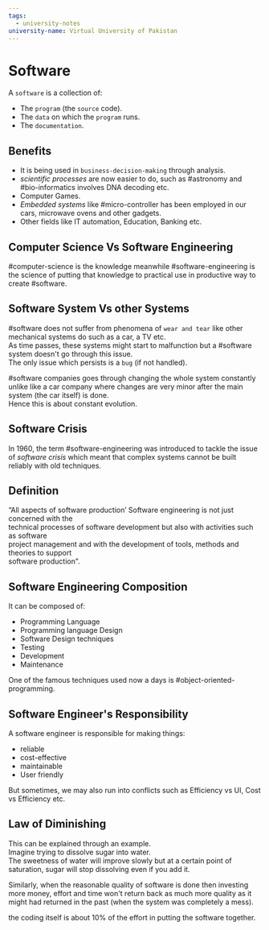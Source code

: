 ```yaml
---
tags:
  - university-notes
university-name: Virtual University of Pakistan
---
```


# Software
A `software` is a collection of:
- The `program` (the `source` code).
- The `data` on which the `program` runs.
- The `documentation`.

## Benefits
- It is being used in `business-decision-making` through analysis.
- _scientific processes_ are now easier to do, such as #astronomy and #bio-informatics involves DNA decoding etc.
- Computer Games.
- _Embedded systems_ like #micro-controller has been employed in our cars, microwave ovens and other gadgets.
- Other fields like IT automation, Education, Banking etc.

## Computer Science Vs Software Engineering
#computer-science is the knowledge meanwhile #software-engineering is the science of putting that knowledge to practical use in productive way to create #software.

## Software System Vs other Systems
#software does not suffer from phenomena of `wear and tear` like other mechanical systems do such as a car, a TV etc.  
As time passes, these systems might start to malfunction but a #software system doesn't go through this issue.  
The only issue which persists is a `bug` (if not handled).

#software companies goes through changing the whole system constantly unlike like a car company where changes are very minor after the main system (the car itself) is done.  
Hence this is about constant evolution.

## Software Crisis
In 1960, the term #software-engineering was introduced to tackle the issue of _software crisis_ which meant that complex systems cannot be built reliably with old techniques.

## Definition
“All aspects of software production’ Software engineering is not just concerned with the  
technical processes of software development but also with activities such as software  
project management and with the development of tools, methods and theories to support  
software production".

## Software Engineering Composition
It can be composed of:
- Programming Language
- Programming language Design
- Software Design techniques
- Testing
- Development
- Maintenance

One of the famous techniques used now a days is #object-oriented-programming.

## Software Engineer's Responsibility
A software engineer is responsible for making things:
- reliable
- cost-effective
- maintainable
- User friendly

But sometimes, we may also run into conflicts such as Efficiency vs UI, Cost vs Efficiency etc.

## Law of Diminishing
This can be explained through an example.  
Imagine trying to dissolve sugar into water.  
The sweetness of water will improve slowly but at a certain point of saturation, sugar will stop dissolving even if you add it.

Similarly, when the reasonable quality of software is done then investing more money, effort and time won't return back as much more quality as it might had returned in the past (when the system was completely a mess).

the coding itself is about 10% of the effort in putting the software together.
